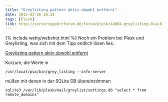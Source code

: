 ```yaml
---
title: "Greylisting pattern aktiv obwohl entfernt"
date: 2012-03-26 18:34
tags: [Plesk]
link: http://serversupportforum.de/forum/plesk/44604-greylisting-blacklist-pattern-noch-aktiv-obwohl-entfernt.html
---
```

{% include wetty/webshot.html %} Noch ein Problem bei Plesk und Greylisting, was sich mit dem Tipp endlich lösen lies.

[Greylisting pattern aktiv obwohl entfernt](http://serversupportforum.de/forum/plesk/44604-greylisting-blacklist-pattern-noch-aktiv-obwohl-entfernt.html)

Kurzum, die Werte in

    /usr/local/psa/bin/grey_listing --info-server

müßen mit denen in der SQLite DB übereinstimmen

    sqlite3 /var/lib/plesk/mail/greylist/settings.db "select * from remote_domains"
